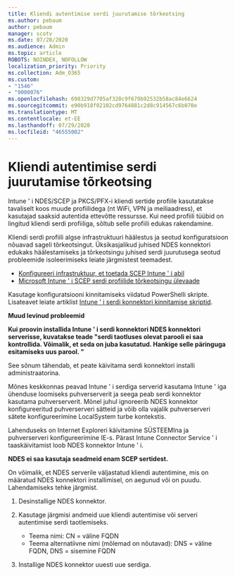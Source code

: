 ```yaml
---
title: Kliendi autentimise serdi juurutamise tõrkeotsing
ms.author: pebaum
author: pebaum
manager: scotv
ms.date: 07/28/2020
ms.audience: Admin
ms.topic: article
ROBOTS: NOINDEX, NOFOLLOW
localization_priority: Priority
ms.collection: Adm_O365
ms.custom:
- "1546"
- "9000076"
ms.openlocfilehash: 698329d7705af320c9f679b92532b58ac84e6624
ms.sourcegitcommit: e90b918f02102cd9764881c2d8c914567c6b070e
ms.translationtype: MT
ms.contentlocale: et-EE
ms.lasthandoff: 07/29/2020
ms.locfileid: "46555002"
---
```

# <a name="troubleshooting-client-authentication-certificate-deployment"></a>Kliendi autentimise serdi juurutamise tõrkeotsing

Intune ' i NDES/SCEP ja PKCS/PFX-i kliendi sertide profiile kasutatakse tavaliselt koos muude profiilidega (nt WiFi, VPN ja meiliaadress), et kasutajad saaksid autentida ettevõtte ressursse. Kui need profiili tüübid on lingitud kliendi serdi profiiliga, sõltub selle profiili edukas rakendamine.

Kliendi serdi profiili algse infrastruktuuri häälestus ja seotud konfiguratsioon nõuavad sageli tõrkeotsingut. Üksikasjalikud juhised NDES konnektori edukaks häälestamiseks ja tõrkeotsingu juhised serdi juurutusega seotud probleemide isoleerimiseks leiate järgmistest teemadest. 

- [Konfigureeri infrastruktuur, et toetada SCEP Intune ' i abil](https://support.microsoft.com/help/4459540/troubleshoot-ndes-configuration-for-use-with-intune)
- [Microsoft Intune ' i SCEP serdi profiilide tõrkeotsingu ülevaade](https://support.microsoft.com/help/4457481/troubleshooting-scep-certificate-profile-deployment-in-intune)

Kasutage konfiguratsiooni kinnitamiseks viidatud PowerShelli skripte. Lisateavet leiate artiklist [Intune ' i serdi konnektori kinnitamise skriptid](https://github.com/microsoftgraph/powershell-intune-samples/tree/master/CertificationAuthority).

  
**Muud levinud probleemid**

**Kui proovin installida Intune ' i serdi konnektori NDES konnektori serverisse, kuvatakse teade "serdi taotluses olevat parooli ei saa kontrollida. Võimalik, et seda on juba kasutatud. Hankige selle päringuga esitamiseks uus parool. "**  

See sõnum tähendab, et peate käivitama serdi konnektori installi administraatorina.

Mõnes keskkonnas peavad Intune ' i serdiga serverid kasutama Intune ' iga ühenduse loomiseks puhverserverit ja seega peab serdi konnektor kasutama puhverserverit. Mõnel juhul ignoreerib NDES konnektor konfigureeritud puhverserveri sätteid ja võib olla vajalik puhverserveri sätete konfigureerimine LocalSystem turbe kontekstis. 
 
Lahenduseks on Internet Exploreri käivitamine SÜSTEEMIna ja puhverserveri konfigureerimine IE-s. Pärast Intune Connector Service ' i taaskäivitamist loob NDES konnektor Intune ' i.

**NDES ei saa kasutaja seadmeid enam SCEP sertidest.**

On võimalik, et NDES serverile väljastatud kliendi autentimine, mis on määratud NDES konnektori installimisel, on aegunud või on puudu. Lahendamiseks tehke järgmist. 
 
1. Desinstallige NDES konnektor.  
2. Kasutage järgmisi andmeid uue kliendi autentimise või serveri autentimise serdi taotlemiseks. 
 
    - Teema nimi: CN = väline FQDN  
    - Teema alternatiivne nimi (mõlemad on nõutavad): DNS = väline FQDN, DNS = sisemine FQDN 
 
3. Installige NDES konnektor uuesti uue serdiga.